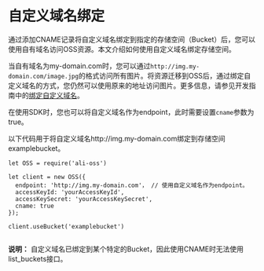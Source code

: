 # 自定义域名绑定

通过添加CNAME记录将自定义域名绑定到指定的存储空间（Bucket）后，您可以使用自有域名访问OSS资源。本文介绍如何使用自定义域名绑定存储空间。

当自有域名为my-domain.com时，您可以通过`http://img.my-domain.com/image.jpg`的格式访问所有图片。将资源迁移到OSS后，通过绑定自定义域名的方式，您仍然可以使用原来的地址访问图片。更多信息，请参见开发指南中的[绑定自定义域名](/cn.zh-CN/开发指南/存储空间（Bucket）/绑定自定义域名.md)。

在使用SDK时，您也可以将自定义域名作为endpoint，此时需要设置`cname`参数为true。

以下代码用于将自定义域名http://img.my-domain.com绑定到存储空间examplebucket。

```
let OSS = require('ali-oss')

let client = new OSS({
  endpoint: 'http://img.my-domain.com'， // 使用自定义域名作为endpoint。
  accessKeyId: 'yourAccessKeyId',  
  accessKeySecret: 'yourAccessKeySecret',
  cname: true
});

client.useBucket('examplebucket')
        
```

**说明：** 自定义域名已绑定到某个特定的Bucket，因此使用CNAME时无法使用list\_buckets接口。

